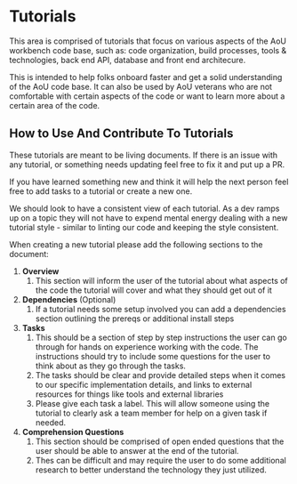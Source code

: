 # Tutorials

This area is comprised of tutorials that focus on various aspects of the AoU workbench code base, such as: code organization, build processes, tools & technologies, back end API, database and front end architecure.

This is intended to help folks onboard faster and get a solid understanding of the AoU code base. It can also be used by AoU veterans who are not comfortable with certain aspects of the code or want to learn more about a certain area of the code.
## How to Use And Contribute To Tutorials
These tutorials are meant to be living documents. If there is an issue with any tutorial, or something needs updating feel free to fix it and put up a PR.

If you have learned something new and think it will help the next person feel free to add tasks to a tutorial or create a new one.

We should look to have a consistent view of each tutorial. As a dev ramps up on a topic they will not have to expend mental energy dealing with a new tutorial style - similar to linting our code and keeping the style consistent.

When creating a new tutorial please add the following sections to the document:

1. **Overview**
   1. This section will inform the user of the tutorial about what aspects of the code the tutorial will cover and what they should get out of it
2. **Dependencies** (Optional)
   1. If a tutorial needs some setup involved you can add a dependencies section outlining the prereqs or additional install steps
3. **Tasks**
   1. This should be a section of step by step instructions the user can go through for hands on experience working with the code. The instructions should try to include some questions for the user to think about as they go through the tasks.
   2. The tasks should be clear and provide detailed steps when it comes to our specific implementation details, and links to external resources for things like tools and external libraries
   3. Please give each task a label. This will allow someone using the tutorial to clearly ask a team member for help on a given task if needed.
4. **Comprehension Questions**
   1. This section should be comprised of open ended questions that the user should be able to answer at the end of the tutorial.
   2. Thes can be difficult and may require the user to do some additional research to better understand the technology they just utilized.